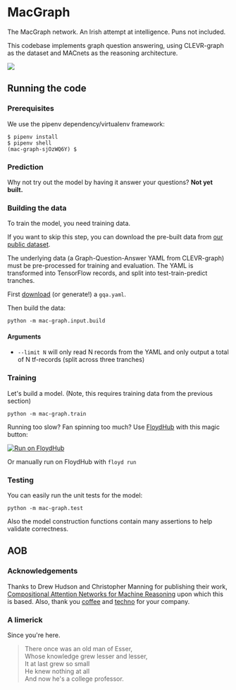 # MacGraph
The MacGraph network. An Irish attempt at intelligence. Puns not included.

This codebase implements graph question answering, using CLEVR-graph as the dataset and MACnets as the reasoning architecture.

<img src="https://media.giphy.com/media/S5JSwmQYHOGMo/giphy.gif"/>


## Running the code

### Prerequisites

We use the pipenv dependency/virtualenv framework:
```shell
$ pipenv install
$ pipenv shell
(mac-graph-sjOzWQ6Y) $
```

### Prediction

Why not try out the model by having it answer your questions?
**Not yet built.**



### Building the data

To train the model, you need training data.

If you want to skip this step, you can download the pre-built data from [our public dataset](https://www.floydhub.com/davidmack/datasets/mac-graph).

The underlying data (a Graph-Question-Answer YAML from CLEVR-graph) must be pre-processed for training and evaluation. The YAML is transformed into TensorFlow records, and split into test-train-predict tranches.

First [download](https://storage.googleapis.com/octavian-static/download/english2cypher/gqa.zip) (or generate!) a `gqa.yaml`.

Then build the data:

```shell
python -m mac-graph.input.build
```

#### Arguments
 - `--limit N` will only read N records from the YAML and only output a total of N tf-records (split across three tranches)

### Training

Let's build a model. (Note, this requires training data from the previous section)

```shell
python -m mac-graph.train
```

Running too slow? Fan spinning too much? Use [FloydHub](https://docs.floydhub.com/guides/basics/install/) with this magic button:

[![Run on FloydHub](https://static.floydhub.com/button/button.svg)](https://floydhub.com/run)

Or manually run on FloydHub with `floyd run`

### Testing

You can easily run the unit tests for the model:

```shell
python -m mac-graph.test
```

Also the model construction functions contain many assertions to help validate correctness.


## AOB

### Acknowledgements

Thanks to Drew Hudson and Christopher Manning for publishing their work, [Compositional Attention Networks for Machine Reasoning](https://arxiv.org/abs/1803.03067) upon which this is based. Also, thank you [coffee](https://thebarn.de/) and [techno](https://soundcloud.com/ostgutton-official/berghain-07-function) for your company.

### A limerick

Since you're here.

> There once was an old man of Esser,<br/>
> Whose knowledge grew lesser and lesser,<br/>
> It at last grew so small<br/>
> He knew nothing at all<br/>
> And now he's a college professor.
